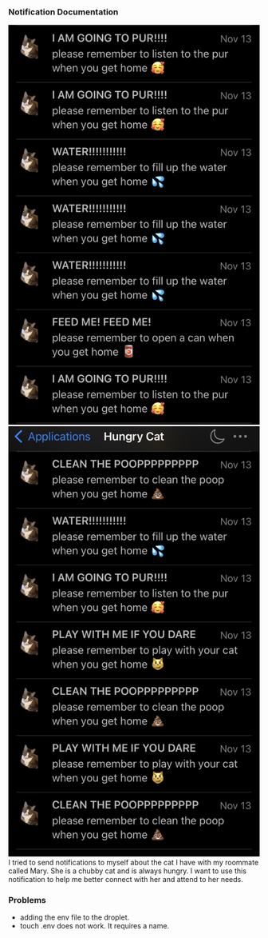 ### Notification Documentation 
![Alt text](IMG_5630.jpg)
![Alt text](IMG_5631.jpg)
I tried to send notifications to myself about the cat I have with my roommate called Mary. She is a chubby cat and is always hungry. I want to use this notification to help me better connect with her and attend to her needs. 
### Problems
- adding the env file to the droplet.
- touch .env does not work. It requires a name.